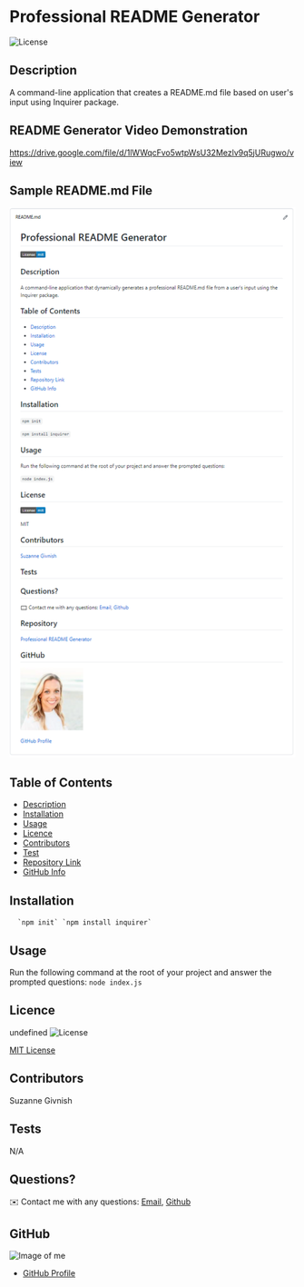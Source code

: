 
# Professional README Generator

![License](https://img.shields.io/badge/License-mit-blue.svg "License Badge")

## Description 
A command-line application that creates a README.md file based on user's input using Inquirer package.

## README Generator Video Demonstration
https://drive.google.com/file/d/1lWWqcFvo5wtpWsU32Mezlv9q5jURugwo/view

## Sample README.md File
![README.md file](https://github.com/suzygiv/Professional-README-Generator/blob/main/assets/Sample%20README.md%20file.PNG)

## Table of Contents
- [Description](#Description)
- [Installation](#Installation)
- [Usage](#Usage)
- [Licence](#Licence)
- [Contributors](#Contributors)
- [Test](#Test)
- [Repository Link](#Repository)
- [GitHub Info](#GitHub) 

## Installation
      `npm init` `npm install inquirer`

## Usage
Run the following command at the root of your project and answer the prompted questions: `node index.js`

## Licence
undefined
![License](https://img.shields.io/badge/License-mit-blue.svg "License Badge")

[MIT License](http://opensource.org/licenses/mit-license.php)

## Contributors
Suzanne Givnish

## Tests
N/A

## Questions?
✉️ Contact me with any questions: [Email](suzannegivnish@gmail.com), [Github](https://github.com/suzygiv)

## GitHub
![Image of me](https://avatars0.githubusercontent.com/u/69487481?v=4)
- [GitHub Profile](https://github.com/suzygiv)
